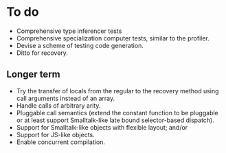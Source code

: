 # To do

* Comprehensive type inferencer tests
* Comprehensive specialization computer tests, similar to the profiler.
* Devise a scheme of testing code generation.
* Ditto for recovery.

## Longer term

* Try the transfer of locals from the regular to the recovery method
  using call arguments instead of an array.
* Handle calls of arbitrary arity.
* Pluggable call semantics (extend the constant function to be pluggable or at least
  support Smalltalk-like late bound selector-based dispatch).
* Support for Smalltalk-like objects with flexible layout; and/or
* Support for JS-like objects.
* Enable concurrent compilation.
